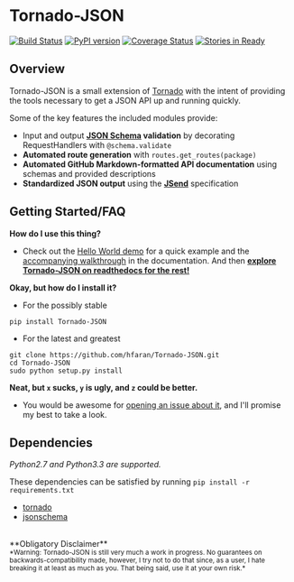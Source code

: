 # Tornado-JSON

[![Build Status](https://travis-ci.org/hfaran/Tornado-JSON.png?branch=master)](https://travis-ci.org/hfaran/Tornado-JSON)
[![PyPI version](https://badge.fury.io/py/Tornado-JSON.png)](http://badge.fury.io/py/Tornado-JSON)
[![Coverage Status](https://coveralls.io/repos/hfaran/Tornado-JSON/badge.png)](https://coveralls.io/r/hfaran/Tornado-JSON?branch=master)
[![Stories in Ready](https://badge.waffle.io/hfaran/Tornado-JSON.png?label=In_Progress)](http://waffle.io/hfaran/Tornado-JSON)

## Overview

Tornado-JSON is a small extension of [Tornado](http://www.tornadoweb.org/en/stable/) with the intent of providing the tools necessary to get a JSON API up and running quickly.

Some of the key features the included modules provide:

* Input and output **[JSON Schema](http://json-schema.org/) validation** by decorating RequestHandlers with `@schema.validate`
* **Automated route generation** with `routes.get_routes(package)`
* **Automated GitHub Markdown-formatted API documentation** using schemas and provided descriptions
* **Standardized JSON output** using the **[JSend](http://labs.omniti.com/labs/jsend)** specification

## Getting Started/FAQ

**How do I use this thing?**

* Check out the [Hello World demo](https://github.com/hfaran/Tornado-JSON/tree/master/demos/helloworld) for a quick example and the [accompanying walkthrough](http://tornado-json.readthedocs.org/en/latest/using_tornado_json.html) in the documentation. And then [**explore Tornado-JSON on readthedocs for the rest!**](http://tornado-json.readthedocs.org/en/latest/index.html#)

**Okay, but how do I install it?**

* For the possibly stable

```
pip install Tornado-JSON
```

* For the latest and greatest

```
git clone https://github.com/hfaran/Tornado-JSON.git
cd Tornado-JSON
sudo python setup.py install
```

**Neat, but `x` sucks, `y` is ugly, and `z` could be better.**

* You would be awesome for [opening an issue about it](https://github.com/hfaran/Tornado-JSON/issues/new), and I'll promise my best to take a look.


## Dependencies

*Python2.7 and Python3.3 are supported.*

These dependencies can be satisfied by running `pip install -r requirements.txt`

* [tornado](http://www.tornadoweb.org/en/stable/)
* [jsonschema](https://python-jsonschema.readthedocs.org/en/latest/)


<br>
**Obligatory Disclaimer**<br>
<sub>*Warning: Tornado-JSON is still very much a work in progress. No guarantees on backwards-compatibility made, however, I try not to do that since, as a user, I hate breaking it at least as much as you. That being said, use it at your own risk.*</sub>
